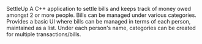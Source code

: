 SettleUp
A C++ application to settle bills and keeps track of money owed amongst 2 or more people.
Bills can be managed under various categories.
Provides a basic UI where bills can be managed in terms of each person, maintained as a list. Under each person's name, categories can be created for multiple transactions/bills.
